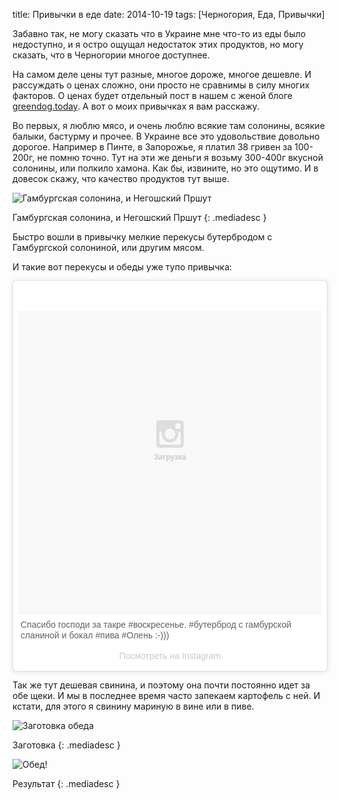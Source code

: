 title: Привычки в еде
date: 2014-10-19
tags: [Черногория, Еда, Привычки]

Забавно так, не могу сказать что в Украине мне что-то из еды было недоступно, и я остро ощущал недостаток этих продуктов, но могу сказать, что в Черногории многое доступнее.

На самом деле цены тут разные, многое дороже, многое дешевле. И рассуждать о ценах сложно, они просто не сравнимы в силу многих факторов. О ценах будет отдельный пост в нашем с женой блоге [greendog.today](http://greendog.today). А вот о моих привычках я вам расскажу.

Во первых, я люблю мясо, и очень люблю всякие там солонины, всякие балыки, бастурму и прочее. В Украине все это удовольствие довольно дорогое. Например в Пинте, в Запорожье, я платил 38 гривен за 100-200г, не помню точно. Тут на эти же деньги я возьму 300-400г вкусной солонины, или полкило хамона. Как бы, извините, но это ощутимо. И в довесок скажу, что качество продуктов тут выше.

![Гамбургская солонина, и Негошский Пршут](http://macgera.s3.amazonaws.com/articles/slanina.jpg)

Гамбургская солонина, и Негошский Пршут
{: .mediadesc }

Быстро вошли в привычку мелкие перекусы бутербродом с Гамбургской солониной, или другим мясом.

И такие вот перекусы и обеды уже тупо привычка:

<div class="instagram">
    <blockquote class="instagram-media" data-instgrm-captioned data-instgrm-version="2" style=" background:#FFF; border:0; border-radius:3px; box-shadow:0 0 1px 0 rgba(0,0,0,0.5),0 1px 10px 0 rgba(0,0,0,0.15); margin: 1px; max-width:658px; padding:0; width:99.375%; width:-webkit-calc(100% - 2px); width:calc(100% - 2px);"><div style="padding:8px;"><div style=" background:#F8F8F8; line-height:0; margin-top:40px; padding-bottom:55%; padding-top:45%; text-align:center; width:100%;"><div style="position:relative;"><div style=" -webkit-animation:dkaXkpbBxI 1s ease-out infinite; animation:dkaXkpbBxI 1s ease-out infinite; background:url(data:image/png;base64,iVBORw0KGgoAAAANSUhEUgAAACwAAAAsCAMAAAApWqozAAAAGFBMVEUiIiI9PT0eHh4gIB4hIBkcHBwcHBwcHBydr+JQAAAACHRSTlMABA4YHyQsM5jtaMwAAADfSURBVDjL7ZVBEgMhCAQBAf//42xcNbpAqakcM0ftUmFAAIBE81IqBJdS3lS6zs3bIpB9WED3YYXFPmHRfT8sgyrCP1x8uEUxLMzNWElFOYCV6mHWWwMzdPEKHlhLw7NWJqkHc4uIZphavDzA2JPzUDsBZziNae2S6owH8xPmX8G7zzgKEOPUoYHvGz1TBCxMkd3kwNVbU0gKHkx+iZILf77IofhrY1nYFnB/lQPb79drWOyJVa/DAvg9B/rLB4cC+Nqgdz/TvBbBnr6GBReqn/nRmDgaQEej7WhonozjF+Y2I/fZou/qAAAAAElFTkSuQmCC); display:block; height:44px; margin:0 auto -44px; position:relative; top:-44px; width:44px;"></div><span style=" color:#c9c8cd; font-family:Arial,sans-serif; font-size:12px; font-style:normal; font-weight:bold; position:relative; top:15px;">Загрузка</span></div></div><p style=" font-family:Arial,sans-serif; font-size:14px; line-height:17px; margin:8px 0 0 0; padding:0 4px; word-wrap:break-word;"> Спасибо господи за такре #воскресенье. #бутерброд с гамбурской сланиной и бокал #пива #Олень :-)))</p><p style=" line-height:32px; margin-bottom:0; margin-top:8px; padding:0; text-align:center;"> <a href="https://instagram.com/p/uVcLDin8AS/" style=" color:#c9c8cd; font-family:Arial,sans-serif; font-size:14px; font-style:normal; font-weight:normal; text-decoration:none;" target="_top"> Посмотреть на  Instagram</a></p></div><style>@-webkit-keyframes"dkaXkpbBxI"{ 0%{opacity:0.5;} 50%{opacity:1;} 100%{opacity:0.5;} } @keyframes"dkaXkpbBxI"{ 0%{opacity:0.5;} 50%{opacity:1;} 100%{opacity:0.5;} }</style></blockquote><script async defer src="//platform.instagram.com/en_US/embeds.js"></script>
</div>

Так же тут дешевая свинина, и поэтому она почти постоянно идет за обе щеки. И мы в последнее время часто запекаем картофель с ней. И кстати, для этого я свинину мариную в вине или в пиве.

![Заготовка обеда](http://macgera.s3.amazonaws.com/articles/lunch-src.jpg)

Заготовка
{: .mediadesc }

![Обед!](http://macgera.s3.amazonaws.com/articles/lunch.jpg)

Результат
{: .mediadesc }